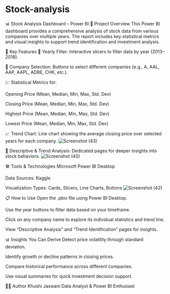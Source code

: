 # Stock-analysis

📊 Stock Analysis Dashboard – Power BI
📁 Project Overview
This Power BI dashboard provides a comprehensive analysis of stock data from various companies over multiple years. The report includes key statistical metrics and visual insights to support trend identification and investment analysis.

🧩 Key Features
📅 Yearly Filter: Interactive slicers to filter data by year (2013–2018).

🏢 Company Selection: Buttons to select different companies (e.g., A, AAL, AAP, AAPL, ADBE, CHK, etc.).

💹 Statistical Metrics for:

Opening Price (Mean, Median, Min, Max, Std. Dev)

Closing Price (Mean, Median, Min, Max, Std. Dev)

Highest Price (Mean, Median, Min, Max, Std. Dev)

Lowest Price (Mean, Median, Min, Max, Std. Dev)

📈 Trend Chart: Line chart showing the average closing price over selected years for each company.
![Screenshot (43)](https://github.com/user-attachments/assets/46889cd4-f9b2-41c5-839a-f3cf49030172)


🧠 Descriptive & Trend Analysis: Dedicated pages for deeper insights into stock behaviors.
![Screenshot (40)](https://github.com/user-attachments/assets/a0f0ea0a-0b9e-4c6d-b92e-3b2708baf541)

🛠 Tools & Technologies
Microsoft Power BI Desktop

Data Sources: Kaggle

Visualization Types: Cards, Slicers, Line Charts, Buttons
![Screenshot (42)](https://github.com/user-attachments/assets/cea6494b-8cd3-48f1-982e-fa6f75a1ae4c)

📋 How to Use
Open the .pbix file using Power BI Desktop.

Use the year buttons to filter data based on your timeframe.

Click on any company name to explore its individual statistics and trend line.

View “Descriptive Analysis” and “Trend Identification” pages for insights.


📊 Insights You Can Derive
Detect price volatility through standard deviation.

Identify growth or decline patterns in closing prices.

Compare historical performance across different companies.

Use visual summaries for quick investment decision support.

🙋‍♀️ Author
Khushi Jaswani
Data Analyst & Power BI Enthusiast
